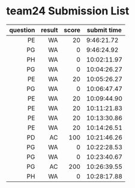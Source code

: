 # team24 Submission List
question | result | score | submit time
----:|----:|-----:|-----
PE | WA | 20 |  9:46:21.72 
PG | WA | 0 |  9:46:24.92 
PH | WA | 0 | 10:02:11.97 
PG | WA | 0 | 10:04:26.27 
PE | WA | 20 | 10:05:26.27 
PG | WA | 0 | 10:06:47.47 
PE | WA | 20 | 10:09:44.90 
PE | WA | 20 | 10:11:21.83 
PE | WA | 20 | 10:13:30.86 
PE | WA | 20 | 10:14:26.51 
PD | AC | 100 | 10:21:46.26 
PG | WA | 0 | 10:22:28.53 
PG | WA | 0 | 10:23:40.67 
PG | AC | 200 | 10:26:39.55 
PH | WA | 0 | 10:28:17.88 
